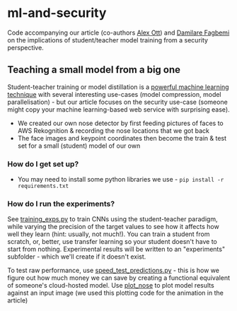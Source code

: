 # ml-and-security
Code accompanying our article (co-authors [Alex Ott](https://github.com/alexott)) and [Damilare Fagbemi](https://edgeofus.com/)
on the implications of student/teacher model training from a security perspective.


## Teaching a small model from a big one
Student-teacher training or model distillation is a [powerful machine learning technique](https://www.quora.com/What-is-a-teacher-student-model-in-a-Convolutional-neural-network/answer/Edward-Dixon) with several interesting 
use-cases (model compression, model parallelisation) - but our article focuses on the security use-case (someone might
copy your machine learning-based web service with surprising ease).

* We created our own nose detector by first feeding pictures of faces to AWS Rekognition & recording the nose locations
that we got back
* The face images and keypoint coordinates then become the train & test set for a small (student) model of our own

### How do I get set up? ###

* You may need to install some python libraries we use - `pip install -r requirements.txt`

### How do I run the experiments?

See [training_exps.py](training_exps.py) to train CNNs using the student-teacher paradigm, while varying the precision of 
the target values to see how it affects how well they learn (hint: usually, not much!).  You can train a student from scratch,
or, better, use transfer learning so your student doesn't have to start from nothing.   Experimental results will be written 
to an "experiments" subfolder - which we'll create if it doesn't exist.

To test raw performance, use [speed_test_predictions.py](speed_test_predictions.py) - this is how we figure out how 
much money we can save by creating a functional equivalent of someone's cloud-hosted model.  Use [plot_nose](plot_nose.py)
to plot model results against an input image (we used this plotting code for the animation in the article)

